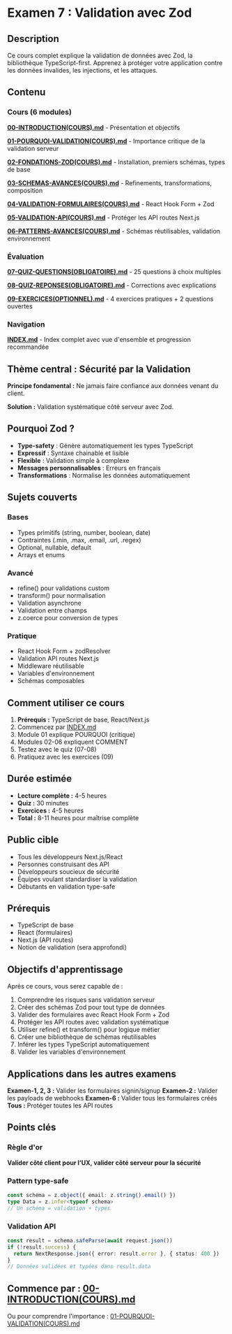 # Examen 7 : Validation avec Zod

## Description

Ce cours complet explique la validation de données avec Zod, la bibliothèque TypeScript-first. Apprenez à protéger votre application contre les données invalides, les injections, et les attaques.

## Contenu

### Cours (6 modules)

**[00-INTRODUCTION(COURS).md](./00-INTRODUCTION(COURS).md)** - Présentation et objectifs

**[01-POURQUOI-VALIDATION(COURS).md](./01-POURQUOI-VALIDATION(COURS).md)** - Importance critique de la validation serveur

**[02-FONDATIONS-ZOD(COURS).md](./02-FONDATIONS-ZOD(COURS).md)** - Installation, premiers schémas, types de base

**[03-SCHEMAS-AVANCES(COURS).md](./03-SCHEMAS-AVANCES(COURS).md)** - Refinements, transformations, composition

**[04-VALIDATION-FORMULAIRES(COURS).md](./04-VALIDATION-FORMULAIRES(COURS).md)** - React Hook Form + Zod

**[05-VALIDATION-API(COURS).md](./05-VALIDATION-API(COURS).md)** - Protéger les API routes Next.js

**[06-PATTERNS-AVANCES(COURS).md](./06-PATTERNS-AVANCES(COURS).md)** - Schémas réutilisables, validation environnement

### Évaluation

**[07-QUIZ-QUESTIONS(OBLIGATOIRE).md](./07-QUIZ-QUESTIONS(OBLIGATOIRE).md)** - 25 questions à choix multiples

**[08-QUIZ-REPONSES(OBLIGATOIRE).md](./08-QUIZ-REPONSES(OBLIGATOIRE).md)** - Corrections avec explications

**[09-EXERCICES(OPTIONNEL).md](./09-EXERCICES(OPTIONNEL).md)** - 4 exercices pratiques + 2 questions ouvertes

### Navigation

**[INDEX.md](./INDEX.md)** - Index complet avec vue d'ensemble et progression recommandée

## Thème central : Sécurité par la Validation

**Principe fondamental :** Ne jamais faire confiance aux données venant du client.

**Solution :** Validation systématique côté serveur avec Zod.

## Pourquoi Zod ?

- **Type-safety** : Génère automatiquement les types TypeScript
- **Expressif** : Syntaxe chainable et lisible
- **Flexible** : Validation simple à complexe
- **Messages personnalisables** : Erreurs en français
- **Transformations** : Normalise les données automatiquement

## Sujets couverts

### Bases
- Types primitifs (string, number, boolean, date)
- Contraintes (.min, .max, .email, .url, .regex)
- Optional, nullable, default
- Arrays et enums

### Avancé
- refine() pour validations custom
- transform() pour normalisation
- Validation asynchrone
- Validation entre champs
- z.coerce pour conversion de types

### Pratique
- React Hook Form + zodResolver
- Validation API routes Next.js
- Middleware réutilisable
- Variables d'environnement
- Schémas composables

## Comment utiliser ce cours

1. **Prérequis :** TypeScript de base, React/Next.js
2. Commencez par [INDEX.md](./INDEX.md)
3. Module 01 explique POURQUOI (critique)
4. Modules 02-06 expliquent COMMENT
5. Testez avec le quiz (07-08)
6. Pratiquez avec les exercices (09)

## Durée estimée

- **Lecture complète :** 4-5 heures
- **Quiz :** 30 minutes
- **Exercices :** 4-5 heures
- **Total :** 8-11 heures pour maîtrise complète

## Public cible

- Tous les développeurs Next.js/React
- Personnes construisant des API
- Développeurs soucieux de sécurité
- Équipes voulant standardiser la validation
- Débutants en validation type-safe

## Prérequis

- TypeScript de base
- React (formulaires)
- Next.js (API routes)
- Notion de validation (sera approfondi)

## Objectifs d'apprentissage

Après ce cours, vous serez capable de :

1. Comprendre les risques sans validation serveur
2. Créer des schémas Zod pour tout type de données
3. Valider des formulaires avec React Hook Form + Zod
4. Protéger les API routes avec validation systématique
5. Utiliser refine() et transform() pour logique métier
6. Créer une bibliothèque de schémas réutilisables
7. Inférer les types TypeScript automatiquement
8. Valider les variables d'environnement

## Applications dans les autres examens

**Examen-1, 2, 3 :** Valider les formulaires signin/signup
**Examen-2 :** Valider les payloads de webhooks
**Examen-6 :** Valider tous les formulaires créés
**Tous :** Protéger toutes les API routes

## Points clés

### Règle d'or
**Valider côté client pour l'UX, valider côté serveur pour la sécurité**

### Pattern type-safe
```typescript
const schema = z.object({ email: z.string().email() })
type Data = z.infer<typeof schema>
// Un schéma = validation + types
```

### Validation API
```typescript
const result = schema.safeParse(await request.json())
if (!result.success) {
  return NextResponse.json({ error: result.error }, { status: 400 })
}
// Données validées et typées dans result.data
```

## Commence par : [00-INTRODUCTION(COURS).md](./00-INTRODUCTION(COURS).md)

Ou pour comprendre l'importance : [01-POURQUOI-VALIDATION(COURS).md](./01-POURQUOI-VALIDATION(COURS).md)

